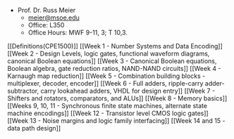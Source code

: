 - Prof. Dr. Russ Meier
	- meier@msoe.edu
	- Office: L350
	- Office Hours: MWF 9-11, 3; T 10,3.

[[Definitions(CPE1500)]]
[[Week 1 - Number Systems and Data Encoding]]
[[Week 2 - Design Levels, logic gates, functional waveform diagrams, canonical Boolean equations]]
[[Week 3 - Canonical Boolean equations, Boolean algebra, gate reduction ratios, NAND-NAND circuits]]
[[Week 4 - Karnaugh map reduction]]
[[Week 5 - Combination building blocks - multiplexer, decoder, encoder]]
[[Week 6 - Full adders, ripple-carry adder-subtractor, carry lookahead adders, VHDL for design entry]]
[[Week 7 - Shifters and rotators, comparators, and ALUs]]
[[Week 8 - Memory basics]]
[[Weeks 9, 10, 11 - Synchronous finite state machines, alternate state machine encodings]]
[[Week 12 - Transistor level CMOS logic gates]]
[[Week 13 - Noise margins and logic family interfacing]]
[[Week 14 and 15 - data path design]]
